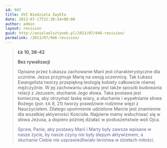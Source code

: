 ```yaml
---
id: 947
title: XVI Niedziela Zwykła
date: 2013-07-17T22:39:54+00:00
author: admin
layout: revision
guid: http://anielaolsztynek.pl/2013/07/946-revision/
permalink: /2013/07/946-revision/
---
```

> **Łk 10, 38-42**
> 
> **Bez rywalizacji**
> 
> Opisane przez Łukasza zachowanie Marii jest charakterystyczne dla uczniów. Jezus przyjmuje Marię na swoją uczennicę. Tak Łukasz Ewangelista tworzy przepiękną teologię kobiety całkowicie równej mężczyźnie. W jej zachowaniu ukazany jest także sposób budowania relacji z Jezusem, słuchanie Jego słowa. Taka postawa jest konieczna, aby otrzymać łaskę wiary, a słuchanie i wypełnianie słowa Bożego (por. Łk 8, 21) tworzy prawdziwie rodzinne więzi z Nauczycielem. Dlatego upomnienie udzielone Marcie jest znamienne dla wszelkiej aktywności Kościoła. Najpierw mamy wsłuchiwać się w słowa Jezusa, a dopiero później działać w posłuszeństwie woli Ojca.
> 
> <span style="color: #666699;">Spraw, Panie, aby postawy Marii i Marty były zawsze wpisane w nasze życie, by nasze czyny nie były ślepym aktywizmem, a słuchanie Ciebie nie usprawiedliwiało lenistwa w dziełach miłości.</span>